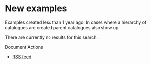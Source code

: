 #  New examples

Examples created less than 1 year ago. In cases where a hierarchy of catalogues are created parent catalogues also show up

There are currently no results for this search.

Document Actions

* [RSS feed][1]

[1]: RSS ""
